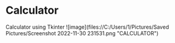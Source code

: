# Calculator
Calculator using Tkinter
![image](files://C:/Users/1/Pictures/Saved Pictures/Screenshot 2022-11-30 231531.png "CALCULATOR")
